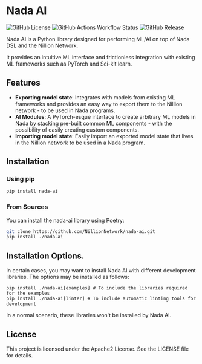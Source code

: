 # Nada AI

![GitHub License](https://img.shields.io/github/license/NillionNetwork/nada-ai?style=for-the-badge&logo=apache&logoColor=white&color=%23D22128&link=https%3A%2F%2Fgithub.com%2FNillionNetwork%2Fnada-ai%2Fblob%2Fmain%2FLICENSE&link=https%3A%2F%2Fgithub.com%2FNillionNetwork%2Fnada-ai%2Fblob%2Fmain%2FLICENSE)
![GitHub Actions Workflow Status](https://img.shields.io/github/actions/workflow/status/NillionNetwork/nada-ai/test.yml?style=for-the-badge&logo=python&logoColor=white&link=https://github.com/NillionNetwork/nada-ai/actions/workflows/test.yml&link=https://github.com/NillionNetwork/nada-ai/actions/workflows/test.yml)
![GitHub Release](https://img.shields.io/github/v/release/NillionNetwork/nada-ai?sort=date&display_name=release&style=for-the-badge&logo=dependabot&label=LATEST%20RELEASE&color=0000FE&link=https%3A%2F%2Fpypi.org%2Fproject%2Fnada-ai&link=https%3A%2F%2Fpypi.org%2Fproject%2Fnada-ai)

Nada AI is a Python library designed for performing ML/AI on top of Nada DSL and the Nillion Network.

It provides an intuitive ML interface and frictionless integration with existing ML frameworks such as PyTorch and Sci-kit learn.

## Features

- **Exporting model state**: Integrates with models from existing ML frameworks and provides an easy way to export them to the Nillion network - to be used in Nada programs.
- **AI Modules**: A PyTorch-esque interface to create arbitrary ML models in Nada by stacking pre-built common ML components - with the possibility of easily creating custom components.
- **Importing model state**: Easily import an exported model state that lives in the Nillion network to be used in a Nada program.

## Installation
### Using pip

```bash
pip install nada-ai
```

### From Sources
You can install the nada-ai library using Poetry:

```bash
git clone https://github.com/NillionNetwork/nada-ai.git
pip install ./nada-ai
```

## Installation Options.

In certain cases, you may want to install Nada AI with different development libraries. The options may be installed as follows:
```
pip install ./nada-ai[examples] # To include the libraries required for the examples
pip install ./nada-ai[linter] # To include automatic linting tools for development
```

In a normal scenario, these libraries won't be installed by Nada AI.
## License

This project is licensed under the Apache2 License. See the LICENSE file for details.
